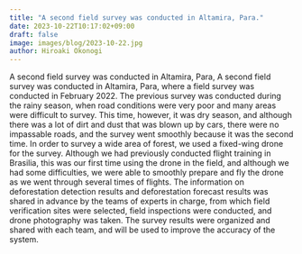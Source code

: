 ```yaml
---
title: "A second field survey was conducted in Altamira, Para."
date: 2023-10-22T10:17:02+09:00
draft: false
image: images/blog/2023-10-22.jpg
author: Hiroaki Okonogi
---
```


A second field survey was conducted in Altamira, Para, <!--more--> A second field survey was conducted in Altamira, Para, where a field survey was conducted in February 2022. The previous survey was conducted during the rainy season, when road conditions were very poor and many areas were difficult to survey. This time, however, it was dry season, and although there was a lot of dirt and dust that was blown up by cars, there were no impassable roads, and the survey went smoothly because it was the second time.
In order to survey a wide area of forest, we used a fixed-wing drone for the survey. Although we had previously conducted flight training in Brasilia, this was our first time using the drone in the field, and although we had some difficulties, we were able to smoothly prepare and fly the drone as we went through several times of flights.
The information on deforestation detection results and deforestation forecast results was shared in advance by the teams of experts in charge, from which field verification sites were selected, field inspections were conducted, and drone photography was taken.
The survey results were organized and shared with each team, and will be used to improve the accuracy of the system.
